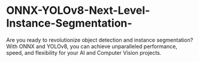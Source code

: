 # ONNX-YOLOv8-Next-Level-Instance-Segmentation-
Are you ready to revolutionize object detection and instance segmentation? With ONNX and YOLOv8, you can achieve unparalleled performance, speed, and flexibility for your AI and Computer Vision projects.  
